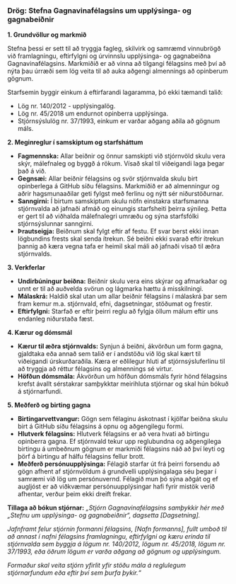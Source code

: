 
### **Drög: Stefna Gagnavinafélagsins um upplýsinga- og gagnabeiðnir**

**1. Grundvöllur og markmið**

Stefna þessi er sett til að tryggja fagleg, skilvirk og samræmd vinnubrögð við framlagningu, eftirfylgni og úrvinnslu upplýsinga- og gagnabeiðna Gagnavinafélagsins. Markmiðið er að vinna að tilgangi félagsins með því að nýta þau úrræði sem lög veita til að auka aðgengi almennings að opinberum gögnum.

Starfsemin byggir einkum á eftirfarandi lagaramma, þó ekki tæmandi talið:
* Lög nr. 140/2012 - upplýsingalög.
* Lög nr. 45/2018 um endurnot opinberra upplýsinga.
* Stjórnsýslulög nr. 37/1993, einkum er varðar aðgang aðila að gögnum máls.

**2. Meginreglur í samskiptum og starfsháttum**

* **Fagmennska:** Allar beiðnir og önnur samskipti við stjórnvöld skulu vera skýr, málefnaleg og byggð á rökum. Vísað skal til viðeigandi laga þegar það á við.
* **Gegnsæi:** Allar beiðnir félagsins og svör stjórnvalda skulu birt opinberlega á GitHub síðu félagsins. Markmiðið er að almenningur og aðrir hagsmunaaðilar geti fylgst með ferlinu og nýtt sér niðurstöðurnar.
* **Sanngirni:** Í birtum samskiptum skulu nöfn einstakra starfsmanna stjórnvalda að jafnaði afmáð og einungis starfsheiti þeirra sýnileg. Þetta er gert til að viðhalda málefnalegri umræðu og sýna starfsfólki stjórnsýslunnar sanngirni.
* **Þrautseigja:** Beiðnum skal fylgt eftir af festu. Ef svar berst ekki innan lögbundins frests skal senda ítrekun. Sé beiðni ekki svarað eftir ítrekun þannig að kæra vegna tafa er heimil skal máli að jafnaði vísað til æðra stjórnvalds.

**3. Verkferlar**

* **Undirbúningur beiðna:** Beiðnir skulu vera eins skýrar og afmarkaðar og unnt er til að auðvelda svörun og lágmarka hættu á misskilningi.
* **Málaskrá:** Haldið skal utan um allar beiðnir félagsins í málaskrá þar sem fram kemur m.a. stjórnvald, efni, dagsetningar, stöðumat og frestir.
* **Eftirfylgni:** Starfað er eftir þeirri reglu að fylgja öllum málum eftir uns endanleg niðurstaða fæst.

**4. Kærur og dómsmál**

* **Kærur til æðra stjórnvalds:** Synjun á beiðni, ákvörðun um form gagna, gjaldtaka eða annað sem talið er í andstöðu við lög skal kært til viðeigandi úrskurðaraðila. Kæra er eðlilegur hluti af stjórnsýsluferlinu til að tryggja að réttur félagsins og almennings sé virtur.
* **Höfðun dómsmála:** Ákvörðun um höfðun dómsmáls fyrir hönd félagsins krefst ávallt sérstakrar samþykktar meirihluta stjórnar og skal hún bókuð á stjórnarfundi.

**5. Meðferð og birting gagna**

* **Birtingarvettvangur:** Gögn sem félaginu áskotnast í kjölfar beiðna skulu birt á GitHub síðu félagsins á opnu og aðgengilegu formi.
* **Hlutverk félagsins:** Hlutverk félagsins er að vera hvati að birtingu opinberra gagna. Ef stjórnvald tekur upp reglubundna og aðgengilega birtingu á umbeðnum gögnum er markmiði félagsins náð að því leyti og þörf á birtingu af hálfu félagsins fellur brott.
* **Meðferð persónuupplýsinga:** Félagið starfar út frá þeirri forsendu að gögn afhent af stjórnvöldum á grundvelli upplýsingalaga séu þegar í samræmi við lög um persónuvernd. Félagið mun þó sýna aðgát og ef augljóst er að viðkvæmar persónuupplýsingar hafi fyrir mistök verið afhentar, verður þeim ekki dreift frekar.  


**Tillaga að bókun stjórnar:**
*„Stjórn Gagnavinafélagsins samþykkir hér með „Stefnu um upplýsinga- og gagnabeiðnir“, dagsetta [Dagsetning].*  

*Jafnframt felur stjórnin formanni félagsins, [Nafn formanns], fullt umboð til að annast í nafni félagsins framlagningu, eftirfylgni og kæru erinda til stjórnvalda sem byggja á lögum nr. 140/2012, lögum nr. 45/2018, lögum nr. 37/1993, eða öðrum lögum er varða aðgang að gögnum og upplýsingum.*

*Formaður skal veita stjórn yfirlit yfir stöðu mála á reglulegum stjórnarfundum eða eftir því sem þurfa þykir.“*

